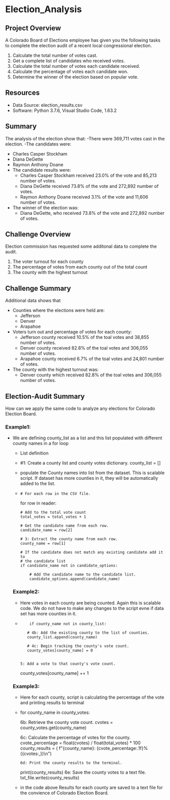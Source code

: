 # Election_Analysis

## Project Overview
A Colorado Board of Elections employee has given you the following tasks to complete the election audit of a recent local congressional election.

1. Calculate the total number of votes cast.
2. Get a complete list of candidates who received votes.
3. Calculate the total number of votes each candidate received.
4. Calculate the percentage of votes each candidate won.
5. Determine the winner of the election based on popular vote.

## Resources
- Data Source: election_results.csv
- Software: Python 3.7.6, Visual Studio Code, 1.63.2

## Summary
The analysis of the election show that:
-There were 369,711 votes cast in the election. 
-The candidates were:
  - Charles Casper Stockham
  - Diana DeGette
  - Raymon Anthony Doane
- The candidate results were:
  - Charles Casper Stockham received 23.0% of the vote and 85,213 number of votes.
  - Diana DeGette received 73.8% of the vote and 272,892 number of votes.
  - Raymon Anthony Doane received 3.1% of the vote and 11,606 number of votes.
- The winner of the election was:
  - Diana DeGette, who received 73.8% of the vote and 272,892 number of votes.
  
## Challenge Overview
Election commission has requested some additonal data to complete the audit.

1. The voter turnout for each county
2. The percentage of votes from each county out of the total count
3. The county with the highest turnout

## Challenge Summary
Additional data shows that 
- Counties where the elections were held are:
  - Jefferson
  - Denver
  - Arapahoe
- Voters turn out and percentage of votes for each county:
  - Jefferson county received 10.5% of the toal votes and 38,855 number of votes.
  - Denver county received 82.8% of the toal votes and 306,055 number of votes.
  - Arapahoe county received 6.7% of the toal votes and 24,801 number of votes.
- The county with the highest turnout was:
  - Denver county which received 82.8% of the toal votes and 306,055 number of votes.

## Election-Audit Summary
How can we apply the same code to analyze any elections for Colorado Election Board.

### Example1:

- We are defining county_list as a list and this list populated with different county names in a for loop
  - List definition 
  -  #1: Create a county list and county votes dictionary.
    county_list = []

  - populate the County names into list from the dataset. This is scalable script. If dataset has more counties in it, they will be automatically added to the list.  
  -     # For each row in the CSV file.
    for row in reader:

        # Add to the total vote count
        total_votes = total_votes + 1

        # Get the candidate name from each row.
        candidate_name = row[2]

        # 3: Extract the county name from each row.
        county_name = row[1]

        # If the candidate does not match any existing candidate add it to
        # the candidate list
        if candidate_name not in candidate_options:

            # Add the candidate name to the candidate list.
            candidate_options.append(candidate_name)
            
  ### Example2:
   
   - Here votes in each county are being counted. Again this is scalable code. We do not have to make any changes to the script evne if data set has more counties in it.
   -         if county_name not in county_list:

            # 4b: Add the existing county to the list of counties.
            county_list.append(county_name)

            # 4c: Begin tracking the county's vote count.
            county_votes[county_name] = 0


         5: Add a vote to that county's vote count.
        county_votes[county_name] += 1
        
   ### Example3:
   
   - Here for each county, script is calculating the percentage of the vote and printing results to terminal
   -  for county_name in county_votes:

         6b: Retrieve the county vote count.
        cvotes = county_votes.get(county_name)

         6c: Calculate the percentage of votes for the county.
        cvote_percentage = float(cvotes) / float(total_votes) * 100
        county_results = (
            f"{county_name}: {cvote_percentage:.1f}% ({cvotes:,})\n")

          6d: Print the county results to the terminal.
        print(county_results)
          6e: Save the county votes to a text file.
        txt_file.write(county_results)
  - in the code above Results for each county are saved to a text file for the convience of Colorado Election Board.

            

